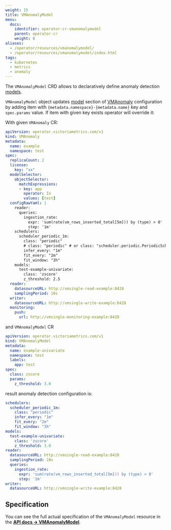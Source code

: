 ```yaml
---
weight: 15
title: VMAnomalyModel
menu:
  docs:
    identifier: operator-cr-vmanomalymodel
    parent: operator-cr
    weight: 8
aliases:
  - /operator/resources/vmanomalymodel/
  - /operator/resources/vmanomalymodel/index.html
tags:
  - kubernetes
  - metrics
  - anomaly
---
```

The `VMAnomalyModel` CRD allows to declaratively define anomaly detection [models](https://docs.victoriametrics.com/anomaly-detection/components/models/).

`VMAnomalyModel` object updates [model](https://docs.victoriametrics.com/anomaly-detection/components/models/) section of [VMAnomaly](https://docs.victoriametrics.com/anomaly-detection/)
configuration by adding item with `{metadata.namespace}-{metadata.name}` key and `spec.params` value. If item with given key exists operator will override it:

With given `VMAnomaly` CR:

```yaml
apiVersion: operator.victoriametrics.com/v1
kind: VMAnomaly
metadata:
  name: example
  namespace: test
spec:
  replicaCount: 2
  license:
    key: "xx"
  modelSelector:
    objectSelector:
      matchExpressions:
      - key: app
        operator: In
        values: [test]
  configRawYaml: |
    reader:
      queries:
        ingestion_rate:
          expr: 'sum(rate(vm_rows_inserted_total[5m])) by (type) > 0'
          step: '1m'
    schedulers:
      scheduler_periodic_1m:
        class: "periodic"
        # class: "periodic" # or class: "scheduler.periodic.PeriodicScheduler" until v1.13.0 with class alias support)
        infer_every: "1m"
        fit_every: "2m"
        fit_window: "3h"
    models:
      test-example-univariate:
        class: 'zscore'
        z_threshold: 2.5
  reader:
    datasourceURL: http://vmsingle-read-example:8428
    samplingPeriod: 10s
  writer:
    datasourceURL: http://vmsingle-write-example:8428
  monitoring:
    push:
      url: http://vmsingle-monitoring-example:8428
```

and `VMAnomalyModel` CR

```yaml
apiVersion: operator.victoriametrics.com/v1
kind: VMAnomalyModel
metadata:
  name: example-univariate
  namespace: test
  labels:
    app: test
spec:
  class: zscore
  params:
    z_threshold: 3.0
```

result anomaly detection configuration is:

```yaml
schedulers:
  scheduler_periodic_1m:
    class: "periodic"
    infer_every: "1m"
    fit_every: "2m"
    fit_window: "3h"
models:
  test-example-univariate:
    class: 'zscore'
    z_threshold: 3.0
reader:
  datasourceURL: http://vmsingle-read-example:8428
  samplingPeriod: 10s
  queries:
    ingestion_rate:
      expr: 'sum(rate(vm_rows_inserted_total[5m])) by (type) > 0'
      step: '1m'
writer:
  datasourceURL: http://vmsingle-write-example:8428
```

## Specification

You can see the full actual specification of the `VMAnomalyModel` resource in
the **[API docs -> VMAnomalyModel](https://docs.victoriametrics.com/operator/api/#vmanomalymodel)**.


